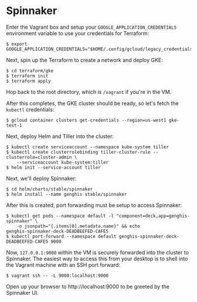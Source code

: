 # Spinnaker

Enter the Vagrant box and setup your `GOOGLE_APPLICATION_CREDENTIALS` environment variable to use your credentials
for Terraform:

```shell
$ export GOOGLE_APPLICATION_CREDENTIALS="$HOME/.config/gcloud/legacy_credentials/me@naftuli.wtf/adc.json"
```

Next, spin up the Terraform to create a network and deploy GKE:

```shell
$ cd terraform/gke
$ terraform init
$ terraform apply
```

Hop back to the root directory, which is `/vagrant` if you're in the VM.

After this completes, the GKE cluster should be ready, so let's fetch the `kubectl` credentials:

```shell
$ gcloud container clusters get-credentials --region=us-west1 gke-test-1
```

Next, deploy Helm and Tiller into the cluster:


```shell
$ kubectl create serviceaccount --namespace kube-system tiller
$ kubectl create clusterrolebinding tiller-cluster-rule --clusterrole=cluster-admin \
    --serviceaccount kube-system:tiller
$ helm init --service-account tiller
```

Next, we'll deploy Spinnaker:

```shell
$ cd helm/charts/stable/spinnaker
$ helm install --name genghis stable/spinnaker
```

After this is created, port forwarding must be setup to access Spinnaker:


```shell
$ kubectl get pods --namespace default -l "component=deck,app=genghis-spinnaker" \
    -o jsonpath="{.items[0].metadata.name}" && echo
genghis-spinnaker-deck-DEADBEEFED-CAFE5
$ kubectl port-forward --namespace default genghis-spinnaker-deck-DEADBEEFED-CAFE5 9000
```

Now, `127.0.0.1:9000` within the VM is securely forwarded into the cluster to Spinnaker. The easiest way to access this
from your desktop is to shell into the Vagrant machine with an SSH port forward:

```
$ vagrant ssh -- -L 9000:localhost:9000
```

Open up your browser to http://localhost:9000 to be greeted by the Spinnaker UI.
